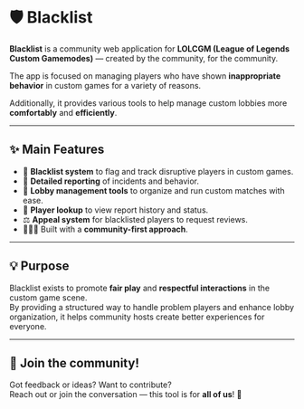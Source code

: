 # 🛡️ Blacklist

**Blacklist** is a community web application for **LOLCGM (League of Legends Custom Gamemodes)** — created by the community, for the community.

The app is focused on managing players who have shown **inappropriate behavior** in custom games for a variety of reasons.

Additionally, it provides various tools to help manage custom lobbies more **comfortably** and **efficiently**.

---

## ✨ Main Features

- 🚫 **Blacklist system** to flag and track disruptive players in custom games.
- 📝 **Detailed reporting** of incidents and behavior.
- 🧰 **Lobby management tools** to organize and run custom matches with ease.
- 🔎 **Player lookup** to view report history and status.
- ⚖️ **Appeal system** for blacklisted players to request reviews.
- 🧑‍🤝‍🧑 Built with a **community-first approach**.

---

## 💡 Purpose

Blacklist exists to promote **fair play** and **respectful interactions** in the custom game scene.  
By providing a structured way to handle problem players and enhance lobby organization, it helps community hosts create better experiences for everyone.

---

## 🔗 Join the community!

Got feedback or ideas? Want to contribute?  
Reach out or join the conversation — this tool is for **all of us**! 💬
